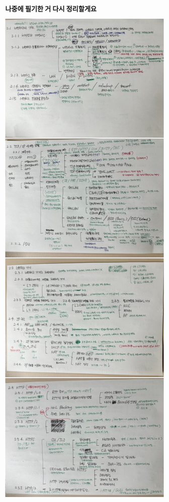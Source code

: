 ## 나중에 필기한 거 다시 정리할게요

![네트워크1](필기사진_다율/네트워크1.jpg)
![네트워크2](필기사진_다율/네트워크2.jpg)
![네트워크3](필기사진_다율/네트워크3.jpg)
![네트워크4](필기사진_다율/네트워크4.jpg)



